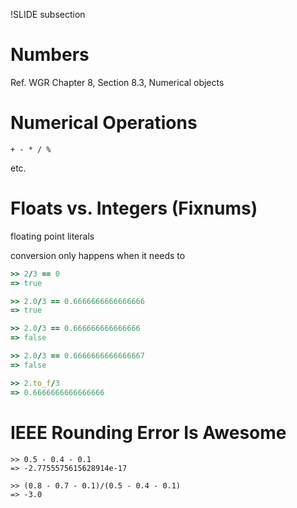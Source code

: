 !SLIDE subsection
# Numbers

Ref. WGR Chapter 8, Section 8.3, Numerical objects

# Numerical Operations

    + - * / %

etc.

# Floats vs. Integers (Fixnums)

floating point literals

conversion only happens when it needs to

```ruby
>> 2/3 == 0
=> true

>> 2.0/3 == 0.6666666666666666
=> true

>> 2.0/3 == 0.666666666666666
=> false

>> 2.0/3 == 0.6666666666666667
=> false

>> 2.to_f/3
=> 0.6666666666666666
```

# IEEE Rounding Error Is Awesome

    >> 0.5 - 0.4 - 0.1
    => -2.7755575615628914e-17

    >> (0.8 - 0.7 - 0.1)/(0.5 - 0.4 - 0.1)
    => -3.0
